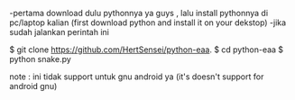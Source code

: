 
-pertama download dulu pythonnya ya guys , lalu install pythonnya di pc/laptop kalian (first download python and install it on your dekstop)
-jika sudah jalankan perintah ini

$ git clone https://github.com/HertSensei/python-eaa.
$ cd python-eaa
$ python snake.py

note : ini tidak support untuk gnu android ya (it's doesn't support for android gnu)

